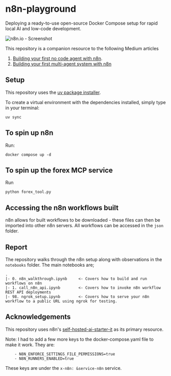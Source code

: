 # n8n-playground
Deploying a ready-to-use open-source Docker Compose setup for rapid local AI and low-code development.

![n8n.io - Screenshot](https://raw.githubusercontent.com/n8n-io/self-hosted-ai-starter-kit/main/assets/n8n-demo.gif)

This repository is a companion resource to the following Medium articles 
1. [Building your first no code agent with n8n](https://medium.com/@tituslhy/building-your-first-no-code-agent-with-n8n-e9e9ea0c23d1).
2. [Building your first multi-agent system with n8n](https://medium.com/@tituslhy/building-your-first-multi-agent-system-with-n8n-0c959d7139a1)

## Setup
This repository uses the [uv package installer](https://docs.astral.sh/uv/pip/packages/).

To create a virtual environment with the dependencies installed, simply type in your terminal:
```
uv sync
```

## To spin up n8n
Run:
```
docker compose up -d
```

## To spin up the forex MCP service
Run
```
python forex_tool.py
```

## Accessing the n8n workflows built
n8n allows for built workflows to be downloaded - these files can then be imported into other n8n servers. All workflows can be accessed in the `json` folder.

## Report
The repository walks through the n8n setup along with observations in the `notebooks` folder. The main notebooks are;
```
.
|- 0. n8n_walkthrough.ipynb     <- Covers how to build and run workflows on n8n
|- 1. call_n8n_api.ipynb        <- Covers how to invoke n8n workflow REST API deployments
|- 98. ngrok_setup.ipynb        <- Covers how to serve your n8n workflow to a public URL using ngrok for testing.
```

## Acknowledgements
This repository uses n8n's [self-hosted-ai-starter-it](https://github.com/n8n-io/self-hosted-ai-starter-kit) as its primary resource.

Note: I had to add a few more keys to the docker-compose.yaml file to make it work. They are:
```
    - N8N_ENFORCE_SETTINGS_FILE_PERMISSIONS=true
    - N8N_RUNNERS_ENABLED=true
```

These keys are under the `x-n8n: &service-n8n` service.